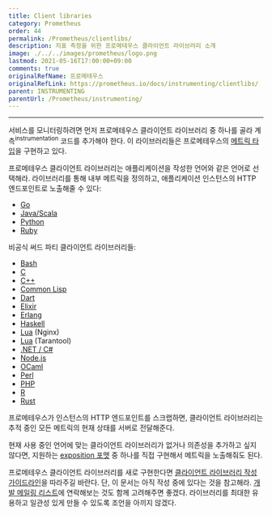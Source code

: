 ```yaml
---
title: Client libraries
category: Prometheus
order: 44
permalink: /Prometheus/clientlibs/
description: 지표 측정을 위한 프로메테우스 클라이언트 라이브러리 소개
image: ./../../images/prometheus/logo.png
lastmod: 2021-05-16T17:00:00+09:00
comments: true
originalRefName: 프로메테우스
originalRefLink: https://prometheus.io/docs/instrumenting/clientlibs/
parent: INSTRUMENTING
parentUrl: /Prometheus/instrumenting/
---
```


---

서비스를 모니터링하려면 먼저 프로메테우스 클라이언트 라이브러리 중 하나를 골라 계측<sup>instrumentation</sup> 코드를 추가해야 한다. 이 라이브러리들은 프로메테우스의 [메트릭 타입](../metric-types)을 구현하고 있다.

프로메테우스 클라이언트 라이브러리는 애플리케이션을 작성한 언어와 같은 언어로 선택해라. 라이브러리를 통해 내부 메트릭을 정의하고, 애플리케이션 인스턴스의 HTTP 엔드포인트로 노출해줄 수 있다:

- [Go](https://github.com/prometheus/client_golang)
- [Java/Scala](https://github.com/prometheus/client_java)
- [Python](https://github.com/prometheus/client_python)
- [Ruby](https://github.com/prometheus/client_ruby)

비공식 써드 파티 클라이언트 라이브러리들:

- [Bash](https://github.com/aecolley/client_bash)
- [C](https://github.com/digitalocean/prometheus-client-c)
- [C++](https://github.com/jupp0r/prometheus-cpp)
- [Common Lisp](https://github.com/deadtrickster/prometheus.cl)
- [Dart](https://github.com/tentaclelabs/prometheus_client)
- [Elixir](https://github.com/deadtrickster/prometheus.ex)
- [Erlang](https://github.com/deadtrickster/prometheus.erl)
- [Haskell](https://github.com/fimad/prometheus-haskell)
- [Lua](https://github.com/knyar/nginx-lua-prometheus) (Nginx)
- [Lua](https://github.com/tarantool/metrics) (Tarantool)
- [.NET / C#](https://github.com/prometheus-net/prometheus-net)
- [Node.js](https://github.com/siimon/prom-client)
- [OCaml](https://github.com/mirage/prometheus)
- [Perl](https://metacpan.org/pod/Net::Prometheus)
- [PHP](https://github.com/promphp/prometheus_client_php)
- [R](https://github.com/cfmack/pRometheus)
- [Rust](https://github.com/tikv/rust-prometheus)

프로메테우스가 인스턴스의 HTTP 엔드포인트를 스크랩하면, 클라이언트 라이브러리는 추적 중인 모든 메트릭의 현재 상태를 서버로 전달해준다.

현재 사용 중인 언어에 맞는 클라이언트 라이브러리가 없거나 의존성을 추가하고 싶지 않다면, 지원하는 [exposition 포맷](../exposition-formats)  중 하나를 직접 구현해서 메트릭을 노출해줘도 된다.

프로메테우스 클라이언트 라이브러리를 새로 구현한다면 [클라이언트 라이브러리 작성 가이드라인](../writing-clientlibs)을 따라주길 바란다. 단, 이 문서는 아직 작성 중에 있다는 것을 참고해라. [개발 메일링 리스트](https://groups.google.com/forum/#!forum/prometheus-developers)에 연락해보는 것도 함께 고려해주면 좋겠다. 라이브러리를 최대한 유용하고 일관성 있게 만들 수 있도록 조언을 아끼지 않겠다.


